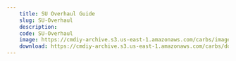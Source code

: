 ```yaml
---
    title: SU Overhaul Guide
    slug: SU-Overhaul
    description:
    code: SU-Overhaul
    image: https://cmdiy-archive.s3.us-east-1.amazonaws.com/carbs/images/SU+Overhaul.jpeg
    download: https://cmdiy-archive.s3.us-east-1.amazonaws.com/carbs/documents/SU+Overhaul.pdf
---
```

<!-- Content of the page -->

##
